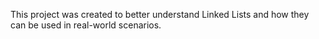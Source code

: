 This project was created to better understand Linked Lists and how they can be used in real-world scenarios.
